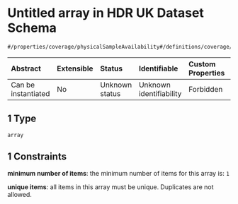 # Untitled array in HDR UK Dataset Schema

```txt
#/properties/coverage/physicalSampleAvailability#/definitions/coverage/properties/physicalSampleAvailability/anyOf/1
```



| Abstract            | Extensible | Status         | Identifiable            | Custom Properties | Additional Properties | Access Restrictions | Defined In                                                                                        |
| :------------------ | :--------- | :------------- | :---------------------- | :---------------- | :-------------------- | :------------------ | :------------------------------------------------------------------------------------------------ |
| Can be instantiated | No         | Unknown status | Unknown identifiability | Forbidden         | Allowed               | none                | [dataset.schema.json*](../../../schema/dataset/latest/dataset.schema.json "open original schema") |

## 1 Type

`array`

## 1 Constraints

**minimum number of items**: the minimum number of items for this array is: `1`

**unique items**: all items in this array must be unique. Duplicates are not allowed.
